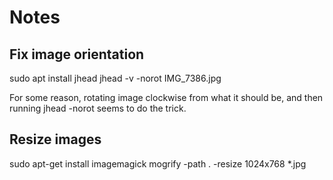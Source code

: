 # Notes

## Fix image orientation

sudo apt install jhead
jhead -v -norot IMG_7386.jpg

For some reason, rotating image clockwise from what it should be, and then running jhead -norot seems to do the trick.

## Resize images

sudo apt-get install imagemagick 
mogrify -path . -resize 1024x768 *.jpg
